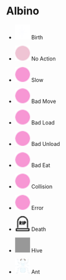 # Albino

- <img src="birth@2x.png" width="40" height="40"> Birth
- <img src="noaction@2x.png" width="40" height="40"> No Action
- <img src="slow@2x.png" width="40" height="40"> Slow
- <img src="badmove@2x.png" width="40" height="40"> Bad Move
- <img src="badload@2x.png" width="40" height="40"> Bad Load
- <img src="badunload@2x.png" width="40" height="40"> Bad Unload
- <img src="badeat@2x.png" width="40" height="40"> Bad Eat
- <img src="collision@2x.png" width="40" height="40"> Collision
- <img src="error@2x.png" width="40" height="40"> Error
- <img src="death@2x.png" width="40" height="40"> Death

- <img src="hive@2x.png" width="40" height="40"> Hive
- <img src="ant@2x.png" width="40" height="40"> Ant 
